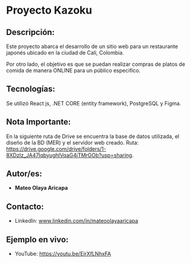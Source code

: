 # Proyecto Kazoku
## Descripción: 
Este proyecto abarca el desarrollo de un sitio web para un restaurante japonés ubicado en la ciudad de Cali, Colombia.

Por otro lado, el objetivo es que se puedan realizar compras de platos de comida de manera ONLINE para un público especifíco. 

## Tecnologías:
Se utilizó React js, .NET CORE (entity framework), PostgreSQL y Figma. 

## Nota Importante:
En la siguiente ruta de Drive se encuentra la base de datos utilizada, el diseño de la BD (MER) y el servidor web creado.
Ruta: https://drive.google.com/drive/folders/1-8XDzlz_JA47IqbyughlVqaG4jTMrGOb?usp=sharing.

## Autor/es:
* **Mateo Olaya Aricapa**

## Contacto:
* LinkedIn: www.linkedin.com/in/mateoolayaaricapa

## Ejemplo en vivo:
* YouTube: https://youtu.be/EirXfLNhxFA 

